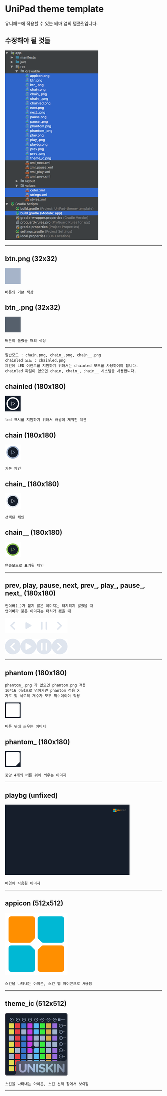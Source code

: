
# UniPad theme template
유니패드에 적용할 수 있는 테마 앱의 탬플릿입니다.

## 수정해야 될 것들
<img src="img1.png" alt="img1" width="300px"/>

---

## btn.png (32x32)

<img src="/app/src/main/res/drawable/btn.png" alt="btn" width="50px"/>

`버튼의 기본 색상`

## btn_.png (32x32)

<img src="/app/src/main/res/drawable/btn_.png" alt="btn_" width="50px"/>

`버튼이 눌렸을 때의 색상`

---

```
일반모드 : chain.png, chain_.png, chain__.png
chainled 모드 : chainled.png
체인에 LED 이벤트를 지원하기 위해서는 chainled 모드를 사용하여야 합니다.
chainled 파일이 없으면 chain, chain_, chain__ 시스템을 사용합니다.
```

## chainled (180x180)

<img src="/app/src/main/res/drawable/chainled.png" alt="chainled" width="50px"/>

`led 표시를 지원하기 위해서 배경이 채워진 체인`

## chain (180x180)

<img src="/app/src/main/res/drawable/chain.png" alt="chain" width="50px"/>

`기본 체인`

## chain_ (180x180)

<img src="/app/src/main/res/drawable/chain_.png" alt="chain_" width="50px"/>

`선택된 체인`

## chain__ (180x180)

<img src="/app/src/main/res/drawable/chain__.png" alt="chain__" width="50px"/>

`연습모드로 표기될 체인`

---

## prev, play, pause, next, prev_, play_, pause_, next_ (180x180)

```
언더바(_)가 붙지 않은 이미지는 터치되지 않았을 때
언더바가 붙은 이미지는 터치가 됐을 때
```

<img src="/app/src/main/res/drawable/prev.png" alt="prev" width="50px"/><img src="/app/src/main/res/drawable/play.png" alt="play" width="50px"/><img src="/app/src/main/res/drawable/pause.png" alt="pause" width="50px"/><img src="/app/src/main/res/drawable/next.png" alt="next" width="50px"/>

<img src="/app/src/main/res/drawable/prev_.png" alt="prev_" width="50px"/><img src="/app/src/main/res/drawable/play_.png" alt="play_" width="50px"/><img src="/app/src/main/res/drawable/pause_.png" alt="pause_" width="50px"/><img src="/app/src/main/res/drawable/next_.png" alt="next_" width="50px"/>

---

## phantom (180x180)

```
phantom_.png 가 없으면 phantom.png 적용
16*16 이상으로 넘어가면 phantom 적용 X
가로 및 세로의 개수가 모두 짝수이여야 적용
```

<img src="/app/src/main/res/drawable/phantom.png" alt="phantom" width="50px"/>

`버튼 위에 씌우는 이미지`

## phantom_ (180x180)

<img src="/app/src/main/res/drawable/phantom_.png" alt="phantom_" width="50px"/>

`중앙 4개의 버튼 위에 씌우는 이미지`

---

## playbg (unfixed)

<img src="/app/src/main/res/drawable/playbg.png" alt="playbg" width="400px"/>

`배경에 사용될 이미지`

---

## appicon (512x512)

<img src="/app/src/main/res/drawable/appicon.png" alt="appicon" width="200px"/>

`스킨을 나타내는 아이콘, 스킨 앱 아이콘으로 사용됨`

---

## theme_ic (512x512)

<img src="/app/src/main/res/drawable/theme_ic.png" alt="theme_ic" width="200px"/>

`스킨을 나타내는 아이콘, 스킨 선택 창에서 보여짐`

---